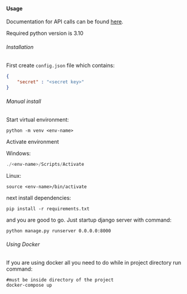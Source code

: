 #### Usage

Documentation for API calls can be found [here](https://app.swaggerhub.com/apis/RobJun/amcef/1.0.0#/).

Required python version is 3.10

###### Installation

First create ```config.json``` file which contains:

```json
{
    "secret" : "<secret key>"
}
```
###### Manual install

Start virtual environment:

```shell
python -m venv <env-name>
```

Activate environment

Windows:

```powershell
./<env-name>/Scripts/Activate
```

Linux:

```shell
source <env-name>/bin/activate
```

next install dependencies:

```shell
pip install -r requirements.txt
```

and you are good to go. Just startup django server with command:

```shell
python manage.py runserver 0.0.0.0:8000
```

###### Using Docker

If you are using docker all you need to do while in project directory run command:

```shell
#must be inside directory of the project
docker-compose up
```
